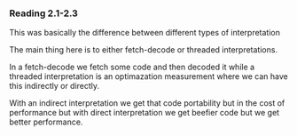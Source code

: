 ### Reading 2.1-2.3 

This was basically the difference between different types of interpretation 

The main thing here is to either fetch-decode or threaded interpretations. 

In a fetch-decode we fetch some code and then decoded it while a threaded interpretation is an optimazation measurement where we can have this indirectly or directly. 

With an indirect interpretation we get that code portability but in the cost of performance but with direct interpretation we get beefier code but we get better performance. 


